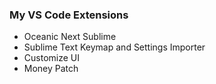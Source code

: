 ### My VS Code Extensions

- Oceanic Next Sublime
- Sublime Text Keymap and Settings Importer
- Customize UI
- Money Patch
